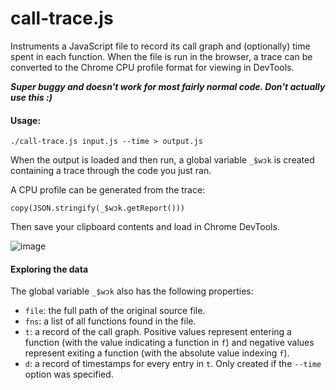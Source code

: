 # call-trace.js

Instruments a JavaScript file to record its call graph and (optionally) time spent in each function. When the file is run in the browser, a trace can be converted to the Chrome CPU profile format for viewing in DevTools.

_**Super buggy and doesn't work for most fairly normal code. Don't actually use this :)**_

#### Usage:

```
./call-trace.js input.js --time > output.js
```
When the output is loaded and then run, a global variable `_$wɔk` is created containing a trace through the code you just ran.

A CPU profile can be generated from the trace:
```
copy(JSON.stringify(_$wɔk.getReport()))
```
Then save your clipboard contents and load in Chrome DevTools.

![image](https://cloud.githubusercontent.com/assets/39191/13341642/5fa65768-dbef-11e5-8ae9-5d0896e2c895.png)

#### Exploring the data

The global variable `_$wɔk` also has the following properties:
- `file`: the full path of the original source file.
- `fns`: a list of all functions found in the file.
- `t`: a record of the call graph. Positive values represent entering a function (with the value indicating a function in `f`) and negative values represent exiting a function (with the absolute value indexing `f`).
- `d`: a record of timestamps for every entry in `t`. Only created if the `--time` option was specified.
